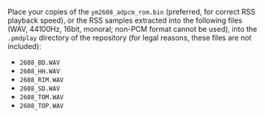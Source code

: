 Place your copies of the `ym2608_adpcm_rom.bin` (preferred, for correct RSS playback speed), or the RSS samples
extracted into the following files (WAV, 44100Hz, 16bit, monoral; non-PCM format cannot be used),
into the `.pmdplay` directory of the repository (for legal reasons, these files are not included):

- `2608_BD.WAV`
- `2608_HH.WAV`
- `2608_RIM.WAV`
- `2608_SD.WAV`
- `2608_TOM.WAV`
- `2608_TOP.WAV`
